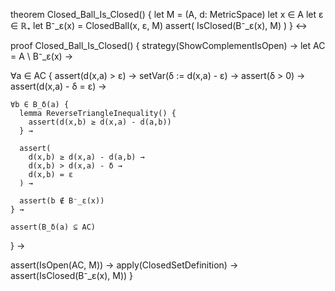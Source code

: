 theorem Closed_Ball_Is_Closed() {
  let M = (A, d: MetricSpace)
  let x ∈ A
  let ε ∈ ℝ₊
  let B⁻_ε(x) = ClosedBall(x, ε, M)
  assert(
    IsClosed(B⁻_ε(x), M)
  )
} ↔

proof Closed_Ball_Is_Closed() {
  strategy(ShowComplementIsOpen) →
  let AC = A \ B⁻_ε(x) →
  
  ∀a ∈ AC {
    assert(d(x,a) > ε) →
    setVar(δ := d(x,a) - ε) →
    assert(δ > 0) →
    assert(d(x,a) - δ = ε) →
    
    ∀b ∈ B_δ(a) {
      lemma ReverseTriangleInequality() {
        assert(d(x,b) ≥ d(x,a) - d(a,b))
      } →
      
      assert(
        d(x,b) ≥ d(x,a) - d(a,b) →
        d(x,b) > d(x,a) - δ →
        d(x,b) = ε
      ) →
      
      assert(b ∉ B⁻_ε(x))
    } →
    
    assert(B_δ(a) ⊆ AC)
  } →
  
  assert(IsOpen(AC, M)) →
  apply(ClosedSetDefinition) →
  assert(IsClosed(B⁻_ε(x), M))
}